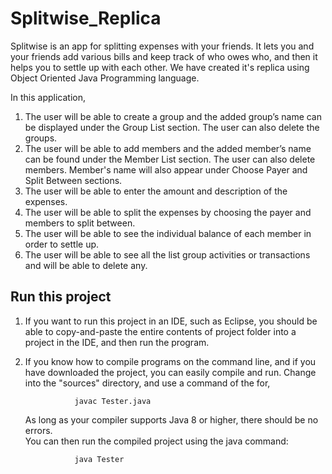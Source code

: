 # Splitwise_Replica
Splitwise is an app for splitting expenses with your friends. It lets you and your friends add various bills and keep track of who owes who, and then it helps you to settle up with each other. We have created it's replica using Object Oriented Java Programming language.

In this application,
1. The user will be able to create a group and the added group’s name can be displayed under the Group List section. The user    can also delete the groups.
2. The user will be able to add members and the added member’s name can be found under the Member List section. The user can      also delete members. Member's name will also appear under Choose Payer and Split Between sections.
3. The user will be able to enter the amount and description of the expenses.
4. The user will be able to split the expenses by choosing the payer and members to split between.
5. The user will be able to see the individual balance of each member in order to settle up.
6. The user will be able to see all the list group activities or transactions and will be able to delete any.

## Run this project 
1. If you want to run this project in an IDE, such as Eclipse, you should be able to copy-and-paste the entire contents of        project folder into a project in the IDE, and then run the program.

2. If you know how to compile programs on the command line, and if you have downloaded the project, you can easily compile        and run. Change into the "sources" directory, and use a command of the for,
                  
                  javac Tester.java
                  
   As long as your compiler supports Java 8 or higher, there should be no errors.  
   You can then run the compiled project using the java command:
 
                  java Tester
